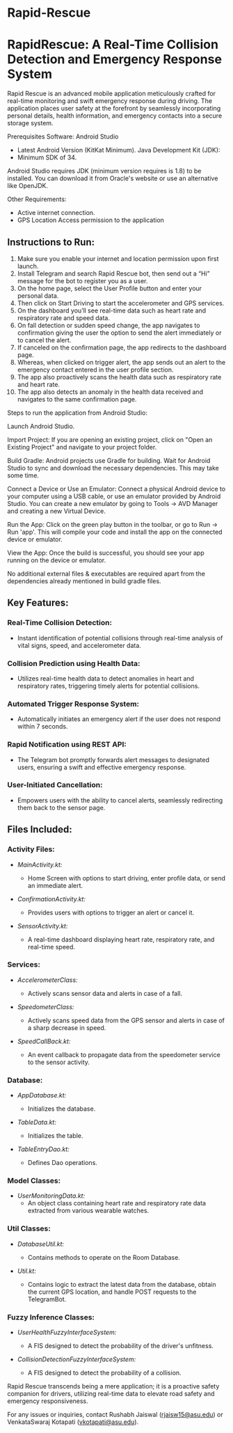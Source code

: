 # Rapid-Rescue

# RapidRescue: A Real-Time Collision Detection and Emergency Response System

Rapid Rescue is an advanced mobile application meticulously crafted for real-time monitoring and swift emergency response during driving. The application places user safety at the forefront by seamlessly incorporating personal details, health information, and emergency contacts into a secure storage system.

Prerequisites Software:
Android Studio
- Latest Android Version (KitKat Minimum).
Java Development Kit (JDK):
- Minimum SDK of 34.

Android Studio requires JDK (minimum version requires is 1.8) to be installed. You can download it from Oracle's website or use an alternative like OpenJDK.

Other Requirements:
- Active internet connection.
- GPS Location Access permission to the application

## Instructions to Run:

1. Make sure you enable your internet and location permission upon first launch.
2. Install Telegram and search Rapid Rescue bot, then send out a “Hi” message for
the bot to register you as a user.
3. On the home page, select the User Profile button and enter your personal data.
4. Then click on Start Driving to start the accelerometer and GPS services.
5. On the dashboard you’ll see real-time data such as heart rate and respiratory rate
and speed data.
6. On fall detection or sudden speed change, the app navigates to confirmation
giving the user the option to send the alert immediately or to cancel the alert.
7. If canceled on the confirmation page, the app redirects to the dashboard page.
8. Whereas, when clicked on trigger alert, the app sends out an alert to the
emergency contact entered in the user profile section.
9. The app also proactively scans the health data such as respiratory rate and heart
rate.
10. The app also detects an anomaly in the health data received and navigates to
the same confirmation page.

Steps to run the application from Android Studio:

Launch Android Studio.

Import Project:
If you are opening an existing project, click on "Open an Existing Project" and navigate to your project folder.

Build Gradle:
Android projects use Gradle for building. Wait for Android Studio to sync and download the necessary dependencies. This may take some time.

Connect a Device or Use an Emulator:
Connect a physical Android device to your computer using a USB cable, or use an emulator provided by Android Studio. You can create a new emulator by going to Tools -> AVD Manager and creating a new Virtual Device.

Run the App:
Click on the green play button in the toolbar, or go to Run -> Run 'app'. This will compile your code and install the app on the connected device or emulator.

View the App:
Once the build is successful, you should see your app running on the device or emulator.

No additional external files & executables are required apart from the dependencies already mentioned in build gradle files.

## Key Features:

### Real-Time Collision Detection:
- Instant identification of potential collisions through real-time analysis of vital signs, speed, and accelerometer data.

### Collision Prediction using Health Data:
- Utilizes real-time health data to detect anomalies in heart and respiratory rates, triggering timely alerts for potential collisions.

### Automated Trigger Response System:
- Automatically initiates an emergency alert if the user does not respond within 7 seconds.

### Rapid Notification using REST API:
- The Telegram bot promptly forwards alert messages to designated users, ensuring a swift and effective emergency response.

### User-Initiated Cancellation:
- Empowers users with the ability to cancel alerts, seamlessly redirecting them back to the sensor page.

## Files Included:

### Activity Files:

- *MainActivity.kt:*
  - Home Screen with options to start driving, enter profile data, or send an immediate alert.

- *ConfirmationActivity.kt:*
  - Provides users with options to trigger an alert or cancel it.

- *SensorActivity.kt:*
  - A real-time dashboard displaying heart rate, respiratory rate, and real-time speed.

### Services:

- *AccelerometerClass:*
  - Actively scans sensor data and alerts in case of a fall.

- *SpeedometerClass:*
  - Actively scans speed data from the GPS sensor and alerts in case of a sharp decrease in speed.

- *SpeedCallBack.kt:*
  - An event callback to propagate data from the speedometer service to the sensor activity.

### Database:

- *AppDatabase.kt:*
  - Initializes the database.

- *TableData.kt:*
  - Initializes the table.

- *TableEntryDao.kt:*
  - Defines Dao operations.

### Model Classes:

- *UserMonitoringData.kt:*
  - An object class containing heart rate and respiratory rate data extracted from various wearable watches.

### Util Classes:

- *DatabaseUtil.kt:*
  - Contains methods to operate on the Room Database.

- *Util.kt:*
  - Contains logic to extract the latest data from the database, obtain the current GPS location, and handle POST requests to the TelegramBot.

### Fuzzy Inference Classes:

- *UserHealthFuzzyInterfaceSystem:*
  - A FIS designed to detect the probability of the driver's unfitness.

- *CollisionDetectionFuzzyInterfaceSystem:*
  - A FIS designed to detect the probability of a collision.

Rapid Rescue transcends being a mere application; it is a proactive safety companion for drivers, utilizing real-time data to elevate road safety and emergency responsiveness.

For any issues or inquiries, contact Rushabh Jaiswal (rjaisw15@asu.edu) or VenkataSwaraj Kotapati (vkotapati@asu.edu). 
